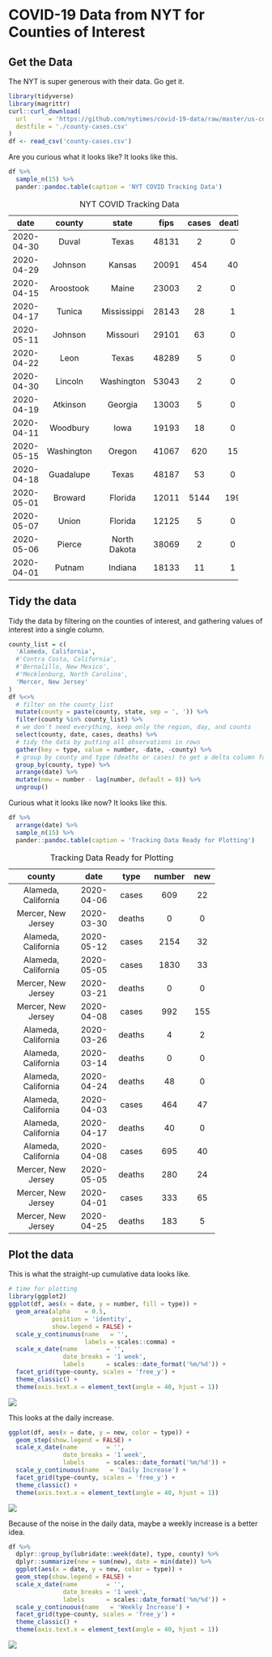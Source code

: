 COVID-19 Data from NYT for Counties of Interest
================

Get the Data
------------

The NYT is super generous with their data. Go get it.

``` r
library(tidyverse)
library(magrittr)
curl::curl_download(
  url      = 'https://github.com/nytimes/covid-19-data/raw/master/us-counties.csv',
  destfile = './county-cases.csv'
)
df <- read_csv('county-cases.csv') 
```

Are you curious what it looks like? It looks like this.

``` r
df %>%
  sample_n(15) %>%
  pander::pandoc.table(caption = 'NYT COVID Tracking Data')
```

<table style="width:90%;">
<caption>NYT COVID Tracking Data</caption>
<colgroup>
<col width="18%" />
<col width="18%" />
<col width="20%" />
<col width="11%" />
<col width="11%" />
<col width="11%" />
</colgroup>
<thead>
<tr class="header">
<th align="center">date</th>
<th align="center">county</th>
<th align="center">state</th>
<th align="center">fips</th>
<th align="center">cases</th>
<th align="center">deaths</th>
</tr>
</thead>
<tbody>
<tr class="odd">
<td align="center">2020-04-30</td>
<td align="center">Duval</td>
<td align="center">Texas</td>
<td align="center">48131</td>
<td align="center">2</td>
<td align="center">0</td>
</tr>
<tr class="even">
<td align="center">2020-04-29</td>
<td align="center">Johnson</td>
<td align="center">Kansas</td>
<td align="center">20091</td>
<td align="center">454</td>
<td align="center">40</td>
</tr>
<tr class="odd">
<td align="center">2020-04-15</td>
<td align="center">Aroostook</td>
<td align="center">Maine</td>
<td align="center">23003</td>
<td align="center">2</td>
<td align="center">0</td>
</tr>
<tr class="even">
<td align="center">2020-04-17</td>
<td align="center">Tunica</td>
<td align="center">Mississippi</td>
<td align="center">28143</td>
<td align="center">28</td>
<td align="center">1</td>
</tr>
<tr class="odd">
<td align="center">2020-05-11</td>
<td align="center">Johnson</td>
<td align="center">Missouri</td>
<td align="center">29101</td>
<td align="center">63</td>
<td align="center">0</td>
</tr>
<tr class="even">
<td align="center">2020-04-22</td>
<td align="center">Leon</td>
<td align="center">Texas</td>
<td align="center">48289</td>
<td align="center">5</td>
<td align="center">0</td>
</tr>
<tr class="odd">
<td align="center">2020-04-30</td>
<td align="center">Lincoln</td>
<td align="center">Washington</td>
<td align="center">53043</td>
<td align="center">2</td>
<td align="center">0</td>
</tr>
<tr class="even">
<td align="center">2020-04-19</td>
<td align="center">Atkinson</td>
<td align="center">Georgia</td>
<td align="center">13003</td>
<td align="center">5</td>
<td align="center">0</td>
</tr>
<tr class="odd">
<td align="center">2020-04-11</td>
<td align="center">Woodbury</td>
<td align="center">Iowa</td>
<td align="center">19193</td>
<td align="center">18</td>
<td align="center">0</td>
</tr>
<tr class="even">
<td align="center">2020-05-15</td>
<td align="center">Washington</td>
<td align="center">Oregon</td>
<td align="center">41067</td>
<td align="center">620</td>
<td align="center">15</td>
</tr>
<tr class="odd">
<td align="center">2020-04-18</td>
<td align="center">Guadalupe</td>
<td align="center">Texas</td>
<td align="center">48187</td>
<td align="center">53</td>
<td align="center">0</td>
</tr>
<tr class="even">
<td align="center">2020-05-01</td>
<td align="center">Broward</td>
<td align="center">Florida</td>
<td align="center">12011</td>
<td align="center">5144</td>
<td align="center">199</td>
</tr>
<tr class="odd">
<td align="center">2020-05-07</td>
<td align="center">Union</td>
<td align="center">Florida</td>
<td align="center">12125</td>
<td align="center">5</td>
<td align="center">0</td>
</tr>
<tr class="even">
<td align="center">2020-05-06</td>
<td align="center">Pierce</td>
<td align="center">North Dakota</td>
<td align="center">38069</td>
<td align="center">2</td>
<td align="center">0</td>
</tr>
<tr class="odd">
<td align="center">2020-04-01</td>
<td align="center">Putnam</td>
<td align="center">Indiana</td>
<td align="center">18133</td>
<td align="center">11</td>
<td align="center">1</td>
</tr>
</tbody>
</table>

Tidy the data
-------------

Tidy the data by filtering on the counties of interest, and gathering values of interest into a single column.

``` r
county_list = c(
  'Alameda, California', 
  #'Contra Costa, California', 
  #'Bernalillo, New Mexico', 
  #'Mecklenburg, North Carolina',
  'Mercer, New Jersey'
)
df %<>%
  # filter on the county_list
  mutate(county = paste(county, state, sep = ', ')) %>%
  filter(county %in% county_list) %>% 
  # we don't need everything, keep only the region, day, and counts
  select(county, date, cases, deaths) %>%
  # tidy the data by putting all observations in rows
  gather(key = type, value = number, -date, -county) %>%
  # group by county and type (deaths or cases) to get a delta column for new cases in a day
  group_by(county, type) %>%
  arrange(date) %>%
  mutate(new = number - lag(number, default = 0)) %>%
  ungroup()
```

Curious what it looks like now? It looks like this.

``` r
df %>%
  arrange(date) %>%
  sample_n(15) %>%
  pander::pandoc.table(caption = 'Tracking Data Ready for Plotting')
```

<table style="width:81%;">
<caption>Tracking Data Ready for Plotting</caption>
<colgroup>
<col width="30%" />
<col width="18%" />
<col width="12%" />
<col width="12%" />
<col width="6%" />
</colgroup>
<thead>
<tr class="header">
<th align="center">county</th>
<th align="center">date</th>
<th align="center">type</th>
<th align="center">number</th>
<th align="center">new</th>
</tr>
</thead>
<tbody>
<tr class="odd">
<td align="center">Alameda, California</td>
<td align="center">2020-04-06</td>
<td align="center">cases</td>
<td align="center">609</td>
<td align="center">22</td>
</tr>
<tr class="even">
<td align="center">Mercer, New Jersey</td>
<td align="center">2020-03-30</td>
<td align="center">deaths</td>
<td align="center">0</td>
<td align="center">0</td>
</tr>
<tr class="odd">
<td align="center">Alameda, California</td>
<td align="center">2020-05-12</td>
<td align="center">cases</td>
<td align="center">2154</td>
<td align="center">32</td>
</tr>
<tr class="even">
<td align="center">Alameda, California</td>
<td align="center">2020-05-05</td>
<td align="center">cases</td>
<td align="center">1830</td>
<td align="center">33</td>
</tr>
<tr class="odd">
<td align="center">Mercer, New Jersey</td>
<td align="center">2020-03-21</td>
<td align="center">deaths</td>
<td align="center">0</td>
<td align="center">0</td>
</tr>
<tr class="even">
<td align="center">Mercer, New Jersey</td>
<td align="center">2020-04-08</td>
<td align="center">cases</td>
<td align="center">992</td>
<td align="center">155</td>
</tr>
<tr class="odd">
<td align="center">Alameda, California</td>
<td align="center">2020-03-26</td>
<td align="center">deaths</td>
<td align="center">4</td>
<td align="center">2</td>
</tr>
<tr class="even">
<td align="center">Alameda, California</td>
<td align="center">2020-03-14</td>
<td align="center">deaths</td>
<td align="center">0</td>
<td align="center">0</td>
</tr>
<tr class="odd">
<td align="center">Alameda, California</td>
<td align="center">2020-04-24</td>
<td align="center">deaths</td>
<td align="center">48</td>
<td align="center">0</td>
</tr>
<tr class="even">
<td align="center">Alameda, California</td>
<td align="center">2020-04-03</td>
<td align="center">cases</td>
<td align="center">464</td>
<td align="center">47</td>
</tr>
<tr class="odd">
<td align="center">Alameda, California</td>
<td align="center">2020-04-17</td>
<td align="center">deaths</td>
<td align="center">40</td>
<td align="center">0</td>
</tr>
<tr class="even">
<td align="center">Alameda, California</td>
<td align="center">2020-04-08</td>
<td align="center">cases</td>
<td align="center">695</td>
<td align="center">40</td>
</tr>
<tr class="odd">
<td align="center">Mercer, New Jersey</td>
<td align="center">2020-05-05</td>
<td align="center">deaths</td>
<td align="center">280</td>
<td align="center">24</td>
</tr>
<tr class="even">
<td align="center">Mercer, New Jersey</td>
<td align="center">2020-04-01</td>
<td align="center">cases</td>
<td align="center">333</td>
<td align="center">65</td>
</tr>
<tr class="odd">
<td align="center">Mercer, New Jersey</td>
<td align="center">2020-04-25</td>
<td align="center">deaths</td>
<td align="center">183</td>
<td align="center">5</td>
</tr>
</tbody>
</table>

Plot the data
-------------

This is what the straight-up cumulative data looks like.

``` r
# time for plotting
library(ggplot2)
ggplot(df, aes(x = date, y = number, fill = type)) +
  geom_area(alpha    = 0.5,
            position = 'identity',
            show.legend = FALSE) +
  scale_y_continuous(name   = '',
                     labels = scales::comma) +
  scale_x_date(name        = '',
               date_breaks = '1 week',
               labels      = scales::date_format('%m/%d')) +
  facet_grid(type~county, scales = 'free_y') +
  theme_classic() +
  theme(axis.text.x = element_text(angle = 40, hjust = 1))
```

![](README_files/figure-markdown_github/plot-cumulative-1.png)

This looks at the daily increase.

``` r
ggplot(df, aes(x = date, y = new, color = type)) +
  geom_step(show.legend = FALSE) +
  scale_x_date(name        = '',
               date_breaks = '1 week',
               labels      = scales::date_format('%m/%d')) +
  scale_y_continuous(name   = 'Daily Increase') +
  facet_grid(type~county, scales = 'free_y') +
  theme_classic() +
  theme(axis.text.x = element_text(angle = 40, hjust = 1))
```

![](README_files/figure-markdown_github/plot-daily-1.png)

Because of the noise in the daily data, maybe a weekly increase is a better idea.

``` r
df %>% 
  dplyr::group_by(lubridate::week(date), type, county) %>% 
  dplyr::summarize(new = sum(new), date = min(date)) %>%
  ggplot(aes(x = date, y = new, color = type)) +
  geom_step(show.legend = FALSE) +
  scale_x_date(name        = '',
               date_breaks = '1 week',
               labels      = scales::date_format('%m/%d')) +
  scale_y_continuous(name   = 'Weekly Increase') +
  facet_grid(type~county, scales = 'free_y') +
  theme_classic() +
  theme(axis.text.x = element_text(angle = 40, hjust = 1))
```

![](README_files/figure-markdown_github/plot-weekly-1.png)
